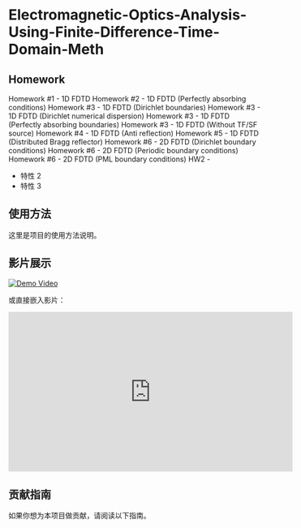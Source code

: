 # Electromagnetic-Optics-Analysis-Using-Finite-Difference-Time-Domain-Meth

## Homework
Homework #1 - 1D FDTD
Homework #2 - 1D FDTD (Perfectly absorbing conditions)
Homework #3 - 1D FDTD (Dirichlet boundaries)
Homework #3 - 1D FDTD (Dirichlet numerical dispersion)
Homework #3 - 1D FDTD (Perfectly absorbing boundaries)
Homework #3 - 1D FDTD (Without TF/SF source)
Homework #4 - 1D FDTD (Anti reflection)
Homework #5 - 1D FDTD (Distributed Bragg reflector)
Homework #6 - 2D FDTD (Dirichlet boundary conditions)
Homework #6 - 2D FDTD (Periodic boundary conditions)
Homework #6 - 2D FDTD (PML boundary conditions)
HW2 - 
- 特性 2
- 特性 3

## 使用方法

这里是项目的使用方法说明。

## 影片展示

[![Demo Video](https://img.youtube.com/vi/dQw4w9WgXcQ/0.jpg)](https://www.youtube.com/watch?v=0j358kNUVxE&ab_channel=HORO)

或直接嵌入影片：

<iframe width="560" height="315" src="https://www.youtube.com/embed/dQw4w9WgXcQ" frameborder="0" allow="accelerometer; autoplay; encrypted-media; gyroscope; picture-in-picture" allowfullscreen></iframe>

## 贡献指南

如果你想为本项目做贡献，请阅读以下指南。

